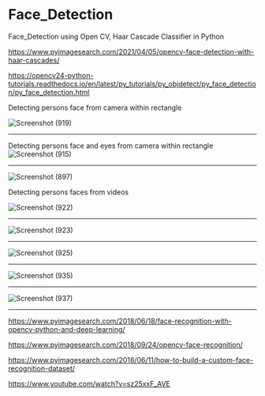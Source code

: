# Face_Detection
Face_Detection using Open CV, Haar Cascade Classifier in Python  

https://www.pyimagesearch.com/2021/04/05/opencv-face-detection-with-haar-cascades/


https://opencv24-python-tutorials.readthedocs.io/en/latest/py_tutorials/py_objdetect/py_face_detection/py_face_detection.html

Detecting persons face from camera within rectangle

![Screenshot (919)](https://user-images.githubusercontent.com/53929423/127288609-02fefdad-8758-4850-a653-92b6b2184202.png)

*******************************************************************************************

Detecting persons face and eyes from camera within rectangle 
![Screenshot (915)](https://user-images.githubusercontent.com/53929423/127288566-13365819-7282-45f5-b057-8f6cfb24f8d0.png)

*******************************************************************************************

![Screenshot (897)](https://user-images.githubusercontent.com/53929423/127288511-8d631bbf-1e60-443a-8fb4-9e63b7d1cfa9.png)


Detecting persons faces from videos 

![Screenshot (922)](https://user-images.githubusercontent.com/53929423/127288896-f96f91f0-dbb2-4a6d-ba26-a270ab5d0b01.png)

*******************************************************************************************

![Screenshot (923)](https://user-images.githubusercontent.com/53929423/127288974-8925d64b-0b4a-459f-a834-4c2592123379.png)

*******************************************************************************************

![Screenshot (925)](https://user-images.githubusercontent.com/53929423/127289029-bc9cd288-4572-4ed6-b994-0fcda23e1183.png)

*******************************************************************************************

![Screenshot (935)](https://user-images.githubusercontent.com/53929423/127289218-26c09eff-4f8e-4144-88c0-4836e9a7b799.png)

*******************************************************************************************

![Screenshot (937)](https://user-images.githubusercontent.com/53929423/127289300-b175f75d-65ec-4bda-930e-c5b4921d998d.png)

*******************************************************************************************

https://www.pyimagesearch.com/2018/06/18/face-recognition-with-opencv-python-and-deep-learning/

https://www.pyimagesearch.com/2018/09/24/opencv-face-recognition/

https://www.pyimagesearch.com/2018/06/11/how-to-build-a-custom-face-recognition-dataset/

https://www.youtube.com/watch?v=sz25xxF_AVE
